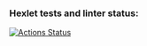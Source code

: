 ### Hexlet tests and linter status:
[![Actions Status](https://github.com/nofacez/layout-designer-project-lvl1/workflows/hexlet-check/badge.svg)](https://github.com/nofacez/layout-designer-project-lvl1/actions)